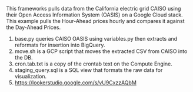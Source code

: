 This frameworks pulls data from the California electric grid CAISO using their Open Access Information System (OASIS) on a Google Cloud stack. This example pulls the Hour-Ahead prices hourly and compares it against the Day-Ahead Prices.

1. base.py queries CAISO OASIS using variables.py then extracts and reformats for insertion into BigQuery.
3. move.sh is a GCP script that moves the extracted CSV from CAISO into the DB.
4. cron.tab.txt is a copy of the crontab text on the Compute Engine.
6. staging_query.sql is a SQL view that formats the raw data for visualization.
5. https://lookerstudio.google.com/s/vU9CxzzAQbM
